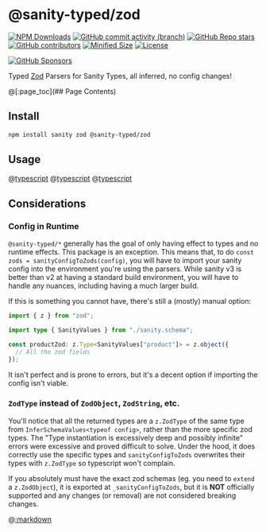 # @sanity-typed/zod

[![NPM Downloads](https://img.shields.io/npm/dw/@sanity-typed/zod?style=flat&logo=npm)](https://www.npmjs.com/package/@sanity-typed/zod)
[![GitHub commit activity (branch)](https://img.shields.io/github/commit-activity/m/saiichihashimoto/sanity-typed?style=flat&logo=github)](https://github.com/saiichihashimoto/sanity-typed/pulls?q=is%3Apr+is%3Aclosed)
[![GitHub Repo stars](https://img.shields.io/github/stars/saiichihashimoto/sanity-typed?style=flat&logo=github)](https://github.com/saiichihashimoto/sanity-typed/stargazers)
[![GitHub contributors](https://img.shields.io/github/contributors/saiichihashimoto/sanity-typed?style=flat&logo=github)](https://github.com/saiichihashimoto/sanity-typed/graphs/contributors)
[![Minified Size](https://img.shields.io/bundlephobia/min/@sanity-typed/zod?style=flat)](https://www.npmjs.com/package/@sanity-typed/zod?activeTab=code)
[![License](https://img.shields.io/github/license/saiichihashimoto/sanity-typed?style=flat)](LICENSE)

[![GitHub Sponsors](https://img.shields.io/github/sponsors/saiichihashimoto?style=flat)](https://github.com/sponsors/saiichihashimoto)

Typed [Zod](https://zod.dev) Parsers for Sanity Types, all inferred, no config changes!

@[:page_toc](## Page Contents)

## Install

```bash
npm install sanity zod @sanity-typed/zod
```

## Usage

@[typescript](../types/docs/schemas/product.ts)
@[typescript](../types/docs/sanity.config.ts)
@[typescript](docs/your-zod-parsers.ts)

## Considerations

### Config in Runtime

`@sanity-typed/*` generally has the goal of only having effect to types and no runtime effects. This package is an exception. This means that, to do `const zods = sanityConfigToZods(config)`, you will have to import your sanity config into the environment you're using the parsers. While sanity v3 is better than v2 at having a standard build environment, you will have to handle any nuances, including having a much larger build.

If this is something you cannot have, there's still a (mostly) manual option:

```typescript
import { z } from "zod";

import type { SanityValues } from "./sanity.schema";

const productZod: z.Type<SanityValues["product"]> = z.object({
  // All the zod fields
});
```

It isn't perfect and is prone to errors, but it's a decent option if importing the config isn't viable.

### `ZodType` instead of `ZodObject`, `ZodString`, etc.

You'll notice that all the returned types are a `z.ZodType` of the same type from `InferSchemaValues<typeof config>`, rather than the more specific zod types. The "Type instantiation is excessively deep and possibly infinite" errors were excessive and proved difficult to solve. Under the hood, it does correctly use the specific types and `sanityConfigToZods` overwrites their types with `z.ZodType` so typescript won't complain.

If you absolutely must have the exact zod schemas (eg. you need to `extend` a `z.ZodObject`), it is exported at `_sanityConfigToZods`, but it is **NOT** officially supported and any changes (or removal) are not considered breaking changes.

@[:markdown](../types/docs/considerations/types-vs-content-lake.md)
